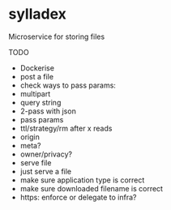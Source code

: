 # sylladex
Microservice for storing files

TODO
- Dockerise
- post a file
- check ways to pass params:
 - multipart
 - query string
 - 2-pass with json
- pass params
 - ttl/strategy/rm after x reads
 - origin
 - meta?
 - owner/privacy?
- serve file
 - just serve a file
 - make sure application type is correct
 - make sure downloaded filename is correct
- https: enforce or delegate to infra?

